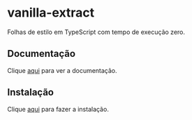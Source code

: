 # vanilla-extract

Folhas de estilo em TypeScript com tempo de execução zero.

## Documentação

Clique [aqui](https://github.com/vanilla-extract-css/vanilla-extract) para ver a documentação.

## Instalação

Clique [aqui](https://www.npmjs.com/package/@vanilla-extract/css) para fazer a instalação.

